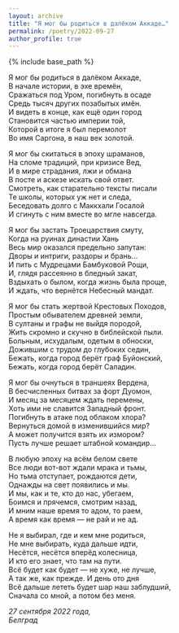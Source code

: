 ```yaml
---
layout: archive
title: "Я мог бы родиться в далёком Аккаде…"
permalink: /poetry/2022-09-27
author_profile: true
---
```


{% include base_path %}

Я мог бы родиться в далёком Аккаде, <br>
В начале истории, в эхе времён, <br>
Сражаться под Уром, погибнуть в осаде <br>
Средь тысяч других позабытых имён. <br>
И видеть в конце, как ещё один город <br>
Становится частью империи той, <br>
Которой в итоге я был перемолот <br>
Во имя Саргона, в наш век золотой. <br>

Я мог бы скитаться в эпоху шраманов, <br>
На сломе традиций, при кризисе Вед, <br>
И в мире страдания, лжи и обмана <br>
В посте и аскезе искать свой ответ. <br>
Смотреть, как старательно тексты писали <br>
Те школы, которых уж нет и следа, <br>
Беседовать долго с Маккхали Госалой <br>
И сгинуть с ним вместе во мгле навсегда. <br>

Я мог бы застать Троецарствия смуту, <br>
Когда на руинах династии Хань <br>
Весь мир оказался предельно запутан: <br>
Дворы и интриги, раздоры и брань… <br>
И пить с Мудрецами Бамбуковой Рощи, <br>
И, глядя рассеянно в бледный закат, <br>
Вздыхать о былом, когда жизнь была проще, <br>
И ждать, что вернётся Небесный мандат. <br>

Я мог бы стать жертвой Крестовых Походов, <br>
Простым обывателем древней земли, <br>
В султаны и графы не выйдя породой, <br>
Жить скромно и скучно в библейской пыли. <br>
Больным, исхудалым, одетым в обноски, <br>
Дожившим с трудом до глубоких седин, <br>
Бежать, когда город берёт граф Буйонский, <br>
Бежать, когда город берёт Саладин. <br>

Я мог бы очнуться в траншеях Вердена, <br>
В бесчисленных битвах за форт Дуомон, <br>
И месяц за месяцем ждать перемены, <br>
Хоть ими не славится Западный фронт. <br>
Погибнуть в атаке под облаком хлора? <br>
Вернуться домой в изменившийся мир? <br>
А может получится взять их измором? <br>
Пусть лучше решает штабной командир... <br>

В любую эпоху на всём белом свете <br>
Все люди вот-вот ждали мрака и тьмы, <br>
Но тьма отступает, рождаются дети, <br>
Однажды на свет появились и мы. <br>
И мы, как и те, кто до нас, убегаем, <br>
Боимся и прячемся, смотрим назад, <br>
И мним наше время то адом, то раем, <br>
А время как время — не рай и не ад. <br>

Не я выбирал, где и кем мне родиться, <br>
Не мне выбирать, куда дальше идти, <br>
Несётся, несётся вперёд колесница, <br>
И кто его знает, что там на пути. <br>
Всё будет как будет — не хуже, не лучше, <br>
А так же, как прежде. И день ото дня <br>
Всё дальше лететь будет шар наш заблудший, <br>
Сначала со мной, а потом без меня. <br>

<i>27 сентября 2022 года,</i> <br>
<i>Белград</i>